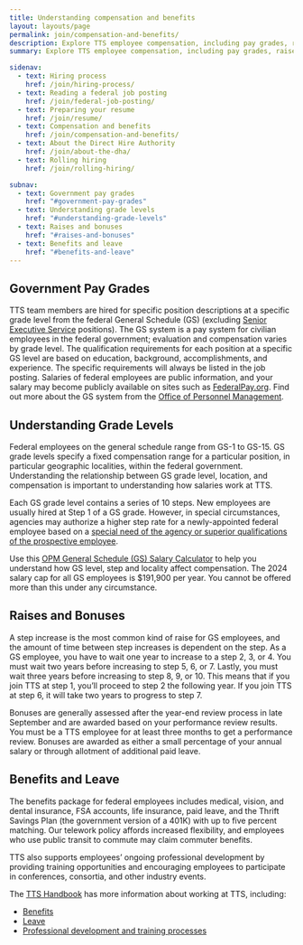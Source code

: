 ```yaml
---
title: Understanding compensation and benefits
layout: layouts/page
permalink: join/compensation-and-benefits/
description: Explore TTS employee compensation, including pay grades, raises, bonuses, benefits, and professional growth opportunities.
summary: Explore TTS employee compensation, including pay grades, raises, bonuses, benefits, and professional growth opportunities.

sidenav:
  - text: Hiring process
    href: /join/hiring-process/
  - text: Reading a federal job posting
    href: /join/federal-job-posting/
  - text: Preparing your resume
    href: /join/resume/
  - text: Compensation and benefits
    href: /join/compensation-and-benefits/
  - text: About the Direct Hire Authority
    href: /join/about-the-dha/
  - text: Rolling hiring
    href: /join/rolling-hiring/

subnav:
  - text: Government pay grades
    href: "#government-pay-grades"
  - text: Understanding grade levels
    href: "#understanding-grade-levels"
  - text: Raises and bonuses
    href: "#raises-and-bonuses"
  - text: Benefits and leave
    href: "#benefits-and-leave"
---
```


## Government Pay Grades

TTS team members are hired for specific position descriptions at a specific grade level from the federal General Schedule (GS) (excluding [Senior Executive Service](https://www.opm.gov/policy-data-oversight/senior-executive-service/) positions). The GS system is a pay system for civilian employees in the federal government; evaluation and compensation varies by grade level. The qualification requirements for each position at a specific GS level are based on education, background, accomplishments, and experience. The specific requirements will always be listed in the job posting. Salaries of federal employees are public information, and your salary may become publicly available on sites such as <!-- markdown-link-check-disable -->[FederalPay.org](https://www.federalpay.org/employees). Find <!-- markdown-link-check-enable -->out more about the GS system from the [Office of Personnel Management](https://www.opm.gov/policy-data-oversight/pay-leave/pay-systems/general-schedule/).

## Understanding Grade Levels

Federal employees on the general schedule range from GS-1 to GS-15. GS grade levels specify a fixed compensation range for a particular position, in particular geographic localities, within the federal government. Understanding the relationship between GS grade level, location, and compensation is important to understanding how salaries work at TTS.

Each GS grade level contains a series of 10 steps. New employees are usually hired at Step 1 of a GS grade. However, in special circumstances, agencies may authorize a higher step rate for a newly-appointed federal employee based on a [special need of the agency or superior qualifications of the prospective employee](https://www.opm.gov/policy-data-oversight/pay-leave/pay-administration/fact-sheets/superior-qualifications-and-special-needs-pay-setting-authority/).

Use this [OPM General Schedule (GS) Salary Calculator](https://www.opm.gov/policy-data-oversight/pay-leave/salaries-wages/2022/general-schedule-gs-salary-calculator/) to help you understand how GS level, step and locality affect compensation. The 2024 salary cap for all GS employees is $191,900 per year. You cannot be offered more than this under any circumstance.

## Raises and Bonuses

A step increase is the most common kind of raise for GS employees, and the amount of time between step increases is dependent on the step. As a GS employee, you have to wait one year to increase to a step 2, 3, or 4. You must wait two years before increasing to step 5, 6, or 7. Lastly, you must wait three years before increasing to step 8, 9, or 10. This means that if you join TTS at step 1, you’ll proceed to step 2 the following year. If you join TTS at step 6, it will take two years to progress to step 7.

Bonuses are generally assessed after the year-end review process in late September and are awarded based on your performance review results. You must be a TTS employee for at least three months to get a performance review. Bonuses are awarded as either a small percentage of your annual salary or through allotment of additional paid leave.

## Benefits and Leave

The benefits package for federal employees includes medical, vision, and dental insurance, FSA accounts, life insurance, paid leave, and the Thrift Savings Plan (the government version of a 401K) with up to five percent matching. Our telework policy affords increased flexibility, and employees who use public transit to commute may claim commuter benefits.

TTS also supports employees’ ongoing professional development by providing training opportunities and encouraging employees to participate in conferences, consortia, and other industry events.

The [TTS Handbook](https://handbook.18f.gov/) has more information about working at TTS, including:

-   [Benefits](https://handbook.18f.gov/benefits/)
-   [Leave](https://handbook.18f.gov/benefits/#leave)
-   [Professional development and training processes](https://handbook.18f.gov/conferences-events-training/)
